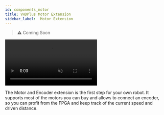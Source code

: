 ```yaml
---
id: components_motor
title: VHDPlus Motor Extension
sidebar_label:  Motor Extension
---
```


> :warning: Coming Soon

<video muted autoPlay><source src="/img/extensions/dcmotor/Motor_An.mp4" type="video/mp4"/>Your browser does not support the video tag. You can download the video anyway.</video>

The Motor and Encoder extension is the first step for your own robot. It supports most of the motors you can buy and allows to connect an encoder, so you can profit from the FPGA and keep track of the current speed and driven distance.
